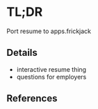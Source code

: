 # TL;DR

Port resume to apps.frickjack

## Details

* interactive resume thing
* questions for employers

## References

